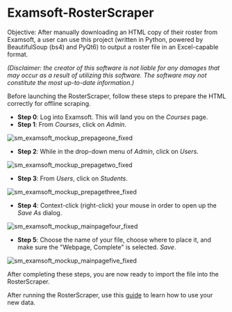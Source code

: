 # Examsoft-RosterScraper
Objective: After manually downloading an HTML copy of their roster from Examsoft, a user can use this project (written in Python, powered by BeautifulSoup (bs4) and PyQt6) to output a roster file in an Excel-capable format.

_(Disclaimer: the creator of this software is not liable for any damages that may occur as a result of utilizing this software. The software may not constitute the most up-to-date information.)_

Before launching the RosterScraper, follow these steps to prepare the HTML correctly for offline scraping.
- **Step 0**: Log into Examsoft. This will land you on the _Courses_ page.
- **Step 1**: From _Courses_, click on _Admin_.

![sm_examsoft_mockup_prepageone_fixed](https://github.com/JJC-Nursing/Examsoft-RosterScraper/assets/103227374/037296aa-f81b-466c-8d88-93d1c43972cf)

- **Step 2**: While in the drop-down menu of _Admin_, click on _Users_.

![sm_examsoft_mockup_prepagetwo_fixed](https://github.com/JJC-Nursing/Examsoft-RosterScraper/assets/103227374/8f3c3bd8-a58f-4865-a712-28b31917ef39)

- **Step 3**: From _Users_, click on _Students_.

![sm_examsoft_mockup_prepagethree_fixed](https://github.com/JJC-Nursing/Examsoft-RosterScraper/assets/103227374/82e3df28-f3b8-41ec-a5c3-81787a5faae6)


- **Step 4**: Context-click (right-click) your mouse in order to open up the _Save As_ dialog.

![sm_examsoft_mockup_mainpagefour_fixed](https://github.com/JJC-Nursing/Examsoft-RosterScraper/assets/103227374/fbb5e16d-8248-4be7-8937-1add8b0374fa)


- **Step 5**: Choose the name of your file, choose where to place it, and make sure the "Webpage, Complete" is selected. _Save_.

![sm_examsoft_mockup_mainpagefive_fixed](https://github.com/JJC-Nursing/Examsoft-RosterScraper/assets/103227374/f4013899-b9a5-4316-a643-ec86988d8bfa)

After completing these steps, you are now ready to import the file into the RosterScraper.

After running the RosterScraper, use this [guide](guide_usingyourfile.md) to learn how to use your new data.
